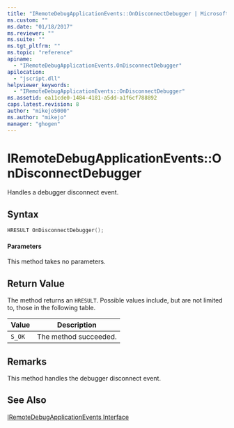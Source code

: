 ```yaml
---
title: "IRemoteDebugApplicationEvents::OnDisconnectDebugger | Microsoft Docs"
ms.custom: ""
ms.date: "01/18/2017"
ms.reviewer: ""
ms.suite: ""
ms.tgt_pltfrm: ""
ms.topic: "reference"
apiname: 
  - "IRemoteDebugApplicationEvents.OnDisconnectDebugger"
apilocation: 
  - "jscript.dll"
helpviewer_keywords: 
  - "IRemoteDebugApplicationEvents::OnDisconnectDebugger"
ms.assetid: ea11cde0-1484-4181-a5dd-a1f6cf788892
caps.latest.revision: 8
author: "mikejo5000"
ms.author: "mikejo"
manager: "ghogen"
---
```

# IRemoteDebugApplicationEvents::OnDisconnectDebugger
Handles a debugger disconnect event.  
  
## Syntax  
  
```cpp
HRESULT OnDisconnectDebugger();  
```  
  
#### Parameters  
 This method takes no parameters.  
  
## Return Value  
 The method returns an `HRESULT`. Possible values include, but are not limited to, those in the following table.  
  
|Value|Description|  
|-----------|-----------------|  
|`S_OK`|The method succeeded.|  
  
## Remarks  
 This method handles the debugger disconnect event.  
  
## See Also  
 [IRemoteDebugApplicationEvents Interface](../../winscript/reference/iremotedebugapplicationevents-interface.md)